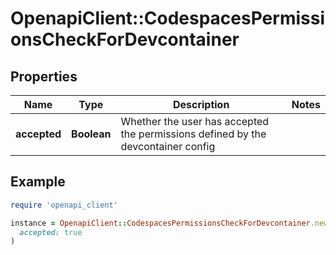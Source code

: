 # OpenapiClient::CodespacesPermissionsCheckForDevcontainer

## Properties

| Name | Type | Description | Notes |
| ---- | ---- | ----------- | ----- |
| **accepted** | **Boolean** | Whether the user has accepted the permissions defined by the devcontainer config |  |

## Example

```ruby
require 'openapi_client'

instance = OpenapiClient::CodespacesPermissionsCheckForDevcontainer.new(
  accepted: true
)
```

